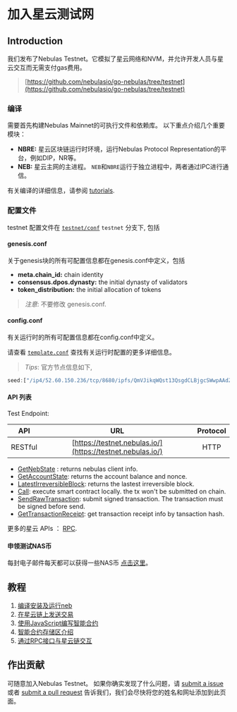 # 加入星云测试网

## Introduction

我们发布了Nebulas Testnet。它模拟了星云网络和NVM，并允许开发人员与星云交互而无需支付gas费用。

> [https://github.com/nebulasio/go-nebulas/tree/testnet](https://github.com/nebulasio/go-nebulas/tree/testnet)

### 编译

需要首先构建Nebulas Mainnet的可执行文件和依赖库。 以下重点介绍几个重要模块：

* **NBRE:** 星云区块链运行时环境，运行Nebulas Protocol Representation的平台，例如DIP，NR等。
* **NEB:** 星云主网的主进程。 `NEB`和`NBRE`运行于独立进程中，两者通过IPC进行通信。

有关编译的详细信息，请参阅 [tutorials](tutorials/01-installation.html#compile-nebulas).

### 配置文件

testnet 配置文件在 [`testnet/conf`](https://github.com/nebulasio/go-nebulas/tree/testnet/testnet/conf) `testnet` 分支下, 包括

#### genesis.conf

关于genesis块的所有可配置信息都在genesis.conf中定义，包括

* **meta.chain\_id:** chain identity
* **consensus.dpos.dynasty:** the initial dynasty of validators
* **token\_distribution:** the initial allocation of tokens

> _注意_: 不要修改 genesis.conf.

#### config.conf

有关运行时的所有可配置信息都在config.conf中定义。

请查看 [`template.conf`](../resources/conf/template.conf) 查找有关运行时配置的更多详细信息。

> _Tips_: 官方节点信息如下,

```javascript
seed:["/ip4/52.60.150.236/tcp/8680/ipfs/QmVJikqWQst13QsgdCLBjgcSWwpAAdZjoExGdvK3r2CNhv"]
```

#### API 列表

Test Endpoint:

| API | URL | Protocol |
| --- | :---: | :---: |
| RESTful | [https://testnet.nebulas.io/](https://testnet.nebulas.io/) | HTTP |

* [GetNebState](dapp-development/rpc/README.html#getnebstate) : returns nebulas client info.
* [GetAccountState](dapp-development/rpc/README.html#getaccountstate): returns the account balance and nonce.
* [LatestIrreversibleBlock](dapp-development/rpc/README.html#latestirreversibleblock): returns the lastest irreversible block.
* [Call](dapp-development/rpc/README.rst#call): execute smart contract locally. the tx won't be submitted on chain.
* [SendRawTransaction](dapp-development/rpc/README.html#sendrawtransaction): submit signed transaction. The transaction must be signed before send.
* [GetTransactionReceipt](dapp-development/rpc/README.html#gettransactionreceipt): get transaction receipt info by tansaction hash.

更多的星云 APIs ： [RPC](dapp-development/rpc/README.html).

#### 申领测试NAS币

每封电子邮件每天都可以获得一些NAS币 [点击这里](https://testnet.nebulas.io/claim)。

## 教程


1. [编译安装及运行neb](tutorials/01-installation.md)
2. [在星云链上发送交易](tutorials/02-transaction.md)
3. [使用JavaScript编写智能合约](tutorials/03-smart-contracts-javascript.md)
4. [智能合约存储区介绍](tutorials/04-smart-contract-storage.md)
5. [通过RPC接口与星云链交互](tutorials/05-interacting-with-nebulas-by-rpc-api.md)

## 作出贡献

可随意加入Nebulas Testnet。 如果你确实发现了什么问题，请 [submit a issue](https://github.com/nebulasio/go-nebulas/issues/new) 或者 [submit a pull request](https://github.com/nebulasio/go-nebulas/pulls) 告诉我们，我们会尽快将您的姓名和网址添加到此页面。

